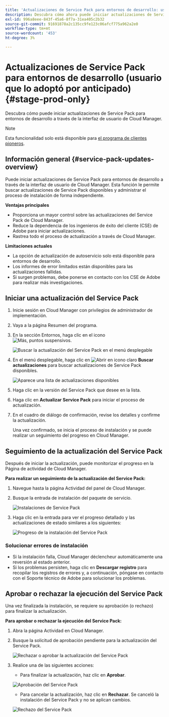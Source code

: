 ```yaml
---
title: 'Actualizaciones de Service Pack para entornos de desarrollo: usuario que lo adoptó por anticipado'
description: Descubra cómo ahora puede iniciar actualizaciones de Service Pack para entornos de desarrollo a través de la interfaz de usuario de Cloud Manager.
exl-id: 996a8eee-843f-45a6-8f7a-31ea405c2b32
source-git-commit: 91691878a2c135cc9fe123c06afcf775a962a2e0
workflow-type: tm+mt
source-wordcount: '453'
ht-degree: 3%

---
```


# Actualizaciones de Service Pack para entornos de desarrollo (usuario que lo adoptó por anticipado) {#stage-prod-only}

Descubra cómo puede iniciar actualizaciones de Service Pack para entornos de desarrollo a través de la interfaz de usuario de Cloud Manager.

>[!NOTE]
>
>Esta funcionalidad solo está disponible para [el programa de clientes pioneros](/help/release-notes/current.md#early-adoption).

## Información general {#service-pack-updates-overview}

Puede iniciar actualizaciones de Service Pack para entornos de desarrollo a través de la interfaz de usuario de Cloud Manager. Esta función le permite buscar actualizaciones de Service Pack disponibles y administrar el proceso de instalación de forma independiente.

**Ventajas principales**

* Proporciona un mayor control sobre las actualizaciones del Service Pack de Cloud Manager.
* Reduce la dependencia de los ingenieros de éxito del cliente (CSE) de Adobe para iniciar actualizaciones.
* Rastrea todo el proceso de actualización a través de Cloud Manager.

**Limitaciones actuales**

* La opción de actualización de autoservicio solo está disponible para entornos de desarrollo.
* Los informes de error limitados están disponibles para las actualizaciones fallidas.
* Si surgen problemas, debe ponerse en contacto con los CSE de Adobe para realizar más investigaciones.

## Iniciar una actualización del Service Pack

1. Inicie sesión en Cloud Manager con privilegios de administrador de implementación.
1. Vaya a la página Resumen del programa.
1. En la sección Entornos, haga clic en el icono ![Más, puntos suspensivos](https://spectrum.adobe.com/static/icons/workflow_18/Smock_More_18_N.svg).

   ![Buscar la actualización del Service Pack en el menú desplegable](/help/using/assets/service-pack-check-for-updates.png)

1. En el menú desplegable, haga clic en ![Abrir en icono claro](https://spectrum.adobe.com/static/icons/workflow_18/Smock_OpenInLight_18_N.svg) **Buscar actualizaciones** para buscar actualizaciones de Service Pack disponibles.

   ![Aparece una lista de actualizaciones disponibles](/help/using/assets/service-pack-versions.png)

1. Haga clic en la versión del Service Pack que desee en la lista.
1. Haga clic en **Actualizar Service Pack** para iniciar el proceso de actualización.
1. En el cuadro de diálogo de confirmación, revise los detalles y confirme la actualización.

   Una vez confirmado, se inicia el proceso de instalación y se puede realizar un seguimiento del progreso en Cloud Manager.

## Seguimiento de la actualización del Service Pack

Después de iniciar la actualización, puede monitorizar el progreso en la Página de actividad de Cloud Manager.

**Para realizar un seguimiento de la actualización del Service Pack:**

1. Navegue hasta la página Actividad del panel de Cloud Manager.
1. Busque la entrada de instalación del paquete de servicio.

   ![Instalaciones de Service Pack](/help/using/assets/service-pack-installation.png)

1. Haga clic en la entrada para ver el progreso detallado y las actualizaciones de estado similares a los siguientes:

   ![Progreso de la instalación del Service Pack](/help/using/assets/service-pack-progression.png)

### Solucionar errores de instalación

* Si la instalación falla, Cloud Manager déclencheur automáticamente una reversión al estado anterior.
* Si los problemas persisten, haga clic en **Descargar registro** para recopilar los registros de errores y, a continuación, póngase en contacto con el Soporte técnico de Adobe para solucionar los problemas.

## Aprobar o rechazar la ejecución del Service Pack

Una vez finalizada la instalación, se requiere su aprobación (o rechazo) para finalizar la actualización.

**Para aprobar o rechazar la ejecución del Service Pack:**

1. Abra la página Actividad en Cloud Manager.
1. Busque la solicitud de aprobación pendiente para la actualización del Service Pack.

   ![Rechazar o aprobar la actualización del Service Pack](/help/using/assets/service-pack-reject-approve.png)

1. Realice una de las siguientes acciones:

   * Para finalizar la actualización, haz clic en **Aprobar**.

   ![Aprobación del Service Pack](/help/using/assets/service-pack-approve.png)

   * Para cancelar la actualización, haz clic en **Rechazar**.
Se canceló la instalación del Service Pack y no se aplican cambios.

   ![Rechazo del Service Pack](/help/using/assets/service-pack-reject.png)
